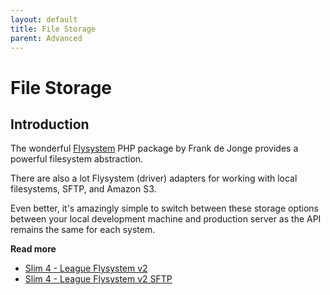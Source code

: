 ```yaml
---
layout: default
title: File Storage
parent: Advanced
---
```


# File Storage

## Introduction

The wonderful [Flysystem]() PHP package by Frank de Jonge
provides a powerful filesystem abstraction.

There are also a lot  Flysystem (driver) adapters for 
working with local filesystems, SFTP, and Amazon S3. 

Even better, it's amazingly simple to switch between these storage options between 
your local development machine and production server as the API remains the same for each system.

**Read more**

* [Slim 4 - League Flysystem v2](https://odan.github.io/2020/12/28/slim4-flysystem-v2.html)
* [Slim 4 - League Flysystem v2 SFTP](https://odan.github.io/2021/01/03/slim4-sftp.html)
